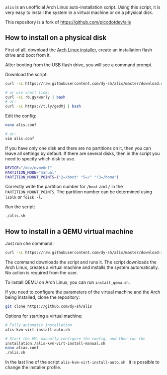 `alis` is an unofficial Arch Linux auto-installation script. Using this script, it is very easy to install the system in a virtual machine or on a physical disk.

This repository is a fork of https://github.com/picodotdev/alis

## How to install on a physical disk

First of all, download the [Arch Linux installer](https://archlinux.org/download/), create an installation flash drive and boot from it.

After booting from the USB flash drive, you will see a command prompt.

Download the script:

```bash
curl -sL https://raw.githubusercontent.com/dy-sh/alis/master/download.sh | bash

# or use short link:
curl -sL rb.gy/worly | bash 
# or:
curl -sL https://t.ly/gedVj | bash
```
Edit the config:

```bash
nano alis.conf

# or:
vim alis.conf
```

If you have only one disk and there are no partitions on it, then you can leave all settings by default. 
If there are several disks, then in the script you need to specify which disk to use.

```bash
DEVICE="/dev/nvme0n1"
PARTITION_MODE="manual"
PARTITION_MOUNT_POINTS=("2=/boot" "5=/" "!3=/home") 
```

Correctly write the partition number for `/boot` and `/` in the `PARTITION_MOUNT_POINTS`. 
The partition number can be determined using `lsblk` or `fdisk -l`.

Run the script:

```bash
./alis.sh 
```

## How to install in a QEMU virtual machine

Just run che command:

```bash
curl -sL https://raw.githubusercontent.com/dy-sh/alis/master/download-install-qemu.sh | bash
```
The command downloads the script and runs it. The script downloads the Arch Linux, creates a virtual machine and installs the system automatically. No action is required from the user.

To install QEMU on Arch Linux, you can run `install_qemu.sh`.

If you need to configure the parameters of the virtual machine and the Arch being installed, clone the repository:

```bash
git clone https://github.com/dy-sh/alis
```

Options for starting a virtual machine:

```bash
# Fully automatic installation
alis-kvm-virt-install-auto.sh

# Start the VM, manually configure the config, and then run the
installation./alis-kvm-virt-install-manual.sh
nano alias.conf
./alis.sh
```

In the last line of the script `alis-kvm-virt-install-auto.sh ` it is possible to change the installer profile.




